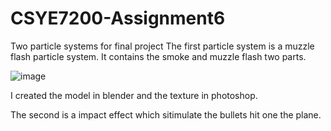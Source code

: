 # CSYE7200-Assignment6
Two particle systems for final project
The first particle system is a muzzle flash particle system. It contains the smoke and muzzle flash two parts.

![image](https://user-images.githubusercontent.com/32485974/165242970-b384bd16-8ec9-4e02-bb2a-f0e24a17306f.png)

I created the model in blender and the texture in photoshop.

The second is a impact effect which sitimulate the bullets hit one the plane.
